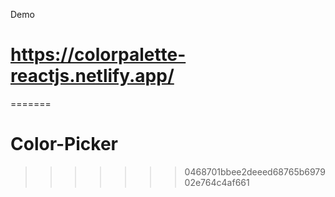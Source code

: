 Demo
# https://colorpalette-reactjs.netlify.app/


=======
# Color-Picker
>>>>>>> 0468701bbee2deeed68765b697902e764c4af661
